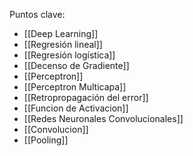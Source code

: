 Puntos clave:
- [[Deep Learning]]
- [[Regresión lineal]]
- [[Regresión logística]]
- [[Decenso de Gradiente]]
- [[Perceptron]]
- [[Perceptron Multicapa]]
- [[Retropropagación del error]]
- [[Funcion de Activacion]]
- [[Redes Neuronales Convolucionales]]
- [[Convolucion]]
- [[Pooling]]